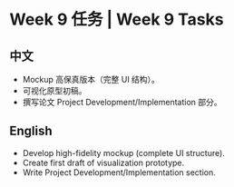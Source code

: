# Week 9 任务 | Week 9 Tasks

## 中文
- Mockup 高保真版本（完整 UI 结构）。
- 可视化原型初稿。
- 撰写论文 Project Development/Implementation 部分。

## English
- Develop high-fidelity mockup (complete UI structure).
- Create first draft of visualization prototype.
- Write Project Development/Implementation section.
